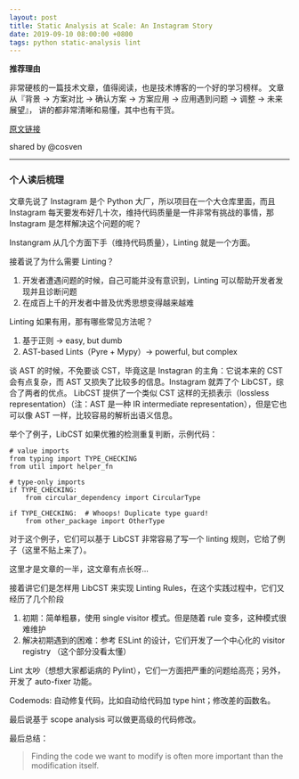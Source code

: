 ```yaml
---
layout: post
title: Static Analysis at Scale: An Instagram Story
date: 2019-09-10 08:00:00 +0800
tags: python static-analysis lint
---
```


**推荐理由**

非常硬核的一篇技术文章，值得阅读，也是技术博客的一个好的学习榜样。
文章从『背景 -> 方案对比 -> 确认方案 -> 方案应用 -> 应用遇到问题 -> 调整 -> 未来展望』，
讲的都非常清晰和易懂，其中也有干货。

[原文链接](https://instagram-engineering.com/static-analysis-at-scale-an-instagram-story-8f498ab71a0c?gi=68a0c09f9d35)

shared by @cosven

------------

### 个人读后梳理

文章先说了 Instagram 是个 Python 大厂，所以项目在一个大仓库里面，而且 Instagram 每天要发布好几十次，维持代码质量是一件非常有挑战的事情，那 Instagram 是怎样解决这个问题的呢？

Instangram 从几个方面下手（维持代码质量），Linting 就是一个方面。

接着说了为什么需要 Linting？
1. 开发者遭遇问题的时候，自己可能并没有意识到，Linting 可以帮助开发者发现并且诊断问题
2. 在成百上千的开发者中普及优秀思想变得越来越难

Linting 如果有用，那有哪些常见方法呢？
1. 基于正则 -> easy, but dumb
2. AST-based Lints（Pyre + Mypy）-> powerful, but complex

谈 AST 的时候，不免要谈 CST，毕竟这是 Instagran 的主角：它说本来的 CST 会有点复杂，而 AST 又损失了比较多的信息。Instagram 就弄了个 LibCST，综合了两者的优点。
LibCST 提供了一个类似 CST 这样的无损表示（lossless representation）（注：AST 是一种 IR intermediate representation），但是它也可以像 AST 一样，比较容易的解析出语义信息。

举个了例子，LibCST 如果优雅的检测重复判断，示例代码：

```
# value imports
from typing import TYPE_CHECKING
from util import helper_fn

# type-only imports
if TYPE_CHECKING:
    from circular_dependency import CircularType

if TYPE_CHECKING:  # Whoops! Duplicate type guard!
    from other_package import OtherType
```

对于这个例子，它们可以基于 LibCST 非常容易了写一个 linting 规则，它给了例子（这里不贴上来了）。

这里才是文章的一半，这文章有点长呀...

接着讲它们是怎样用 LibCST 来实现 Linting Rules，在这个实践过程中，它们又经历了几个阶段
1. 初期：简单粗暴，使用 single visitor 模式。但是随着 rule 变多，这种模式很难维护
2. 解决初期遇到的困难：参考 ESLint 的设计，它们开发了一个中心化的 visitor registry
（这个部分没看太懂）

Lint 太吵（想想大家都诟病的 Pylint），它们一方面把严重的问题给高亮；另外，开发了 auto-fixer 功能。

Codemods: 自动修复代码，比如自动给代码加 type hint；修改差的函数名。

最后说基于 scope analysis 可以做更高级的代码修改。

最后总结：

> Finding the code we want to modify is often more important than the modification itself.
